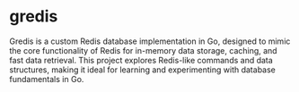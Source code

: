 # gredis
Gredis is a custom Redis database implementation in Go, designed to mimic the core functionality of Redis for in-memory data storage, caching, and fast data retrieval. This project explores Redis-like commands and data structures, making it ideal for learning and experimenting with database fundamentals in Go.
